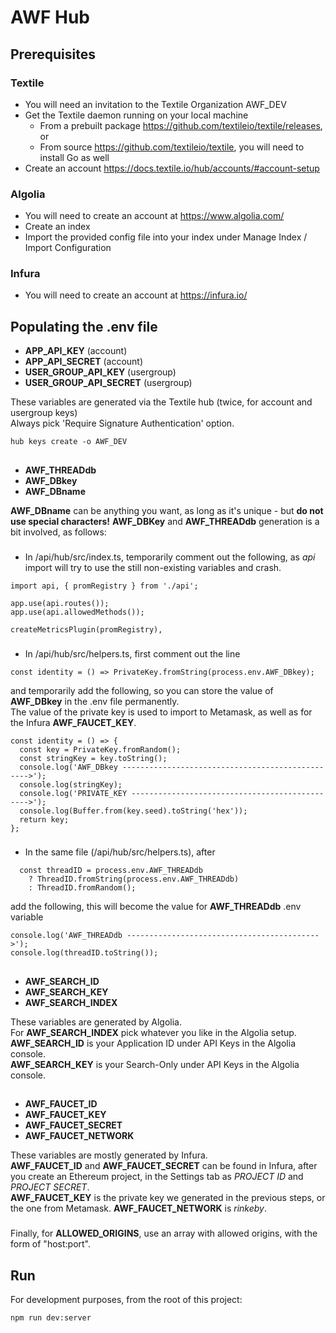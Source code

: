 # AWF Hub

## Prerequisites
### Textile
* You will need an invitation to the Textile Organization AWF_DEV
* Get the Textile daemon running on your local machine
  * From a prebuilt package https://github.com/textileio/textile/releases, or
  * From source https://github.com/textileio/textile, you will need to install Go as well
* Create an account https://docs.textile.io/hub/accounts/#account-setup

### Algolia
* You will need to create an account at https://www.algolia.com/
* Create an index
* Import the provided config file into your index under Manage Index / Import Configuration

### Infura
* You will need to create an account at https://infura.io/

## Populating the .env file
* **APP_API_KEY** (account)
* **APP_API_SECRET** (account)
* **USER_GROUP_API_KEY** (usergroup)
* **USER_GROUP_API_SECRET** (usergroup)

These variables are generated via the Textile hub (twice, for account and usergroup keys)\
Always pick 'Require Signature Authentication' option.
```
hub keys create -o AWF_DEV
```
##
* **AWF_THREADdb**
* **AWF_DBkey**
* **AWF_DBname**

**AWF_DBname** can be anything you want, as long as it's unique -  but **do not use special characters!**
**AWF_DBKey** and **AWF_THREADdb** generation is a bit involved, as follows:
###
* In /api/hub/src/index.ts, temporarily comment out the following, as *api* import will try to use the 
still non-existing variables and crash.
```
import api, { promRegistry } from './api';
```
```
app.use(api.routes());
app.use(api.allowedMethods());
```
```
createMetricsPlugin(promRegistry),
```
###
* In /api/hub/src/helpers.ts, first comment out the line
```
const identity = () => PrivateKey.fromString(process.env.AWF_DBkey);
```
and temporarily add the following, so you can store the value of **AWF_DBkey** in the .env file permanently.\
The value of the private key is used to import to Metamask, as well as for the Infura **AWF_FAUCET_KEY**.
```
const identity = () => {
  const key = PrivateKey.fromRandom();
  const stringKey = key.toString();
  console.log('AWF_DBkey ------------------------------------------------->');
  console.log(stringKey);
  console.log('PRIVATE_KEY ----------------------------------------------->');
  console.log(Buffer.from(key.seed).toString('hex'));
  return key;
};
```
###
* In the same file (/api/hub/src/helpers.ts), after
```
  const threadID = process.env.AWF_THREADdb
    ? ThreadID.fromString(process.env.AWF_THREADdb)
    : ThreadID.fromRandom();
  ```
add the following, this will become the value for **AWF_THREADdb** .env variable
```
console.log('AWF_THREADdb ------------------------------------------->');
console.log(threadID.toString());
```
##
* **AWF_SEARCH_ID**
* **AWF_SEARCH_KEY**
* **AWF_SEARCH_INDEX**

These variables are generated by Algolia.\
For **AWF_SEARCH_INDEX** pick whatever you like in the Algolia setup.\
**AWF_SEARCH_ID** is your Application ID under API Keys in the Algolia console.\
**AWF_SEARCH_KEY** is your Search-Only under API Keys in the Algolia console.

##
* **AWF_FAUCET_ID**
* **AWF_FAUCET_KEY**
* **AWF_FAUCET_SECRET**
* **AWF_FAUCET_NETWORK**

These variables are mostly generated by Infura.\
**AWF_FAUCET_ID** and **AWF_FAUCET_SECRET** can be found in Infura, after you create an Ethereum project,
in the Settings tab as _PROJECT ID_ and _PROJECT SECRET_.\
**AWF_FAUCET_KEY** is the private key we generated in the previous steps, or the one from Metamask.
**AWF_FAUCET_NETWORK** is _rinkeby_.

###
Finally, for **ALLOWED_ORIGINS**, use an array with allowed origins, with the form of "host:port".


## Run
For development purposes, from the root of this project:

```shell script
npm run dev:server
```
#


